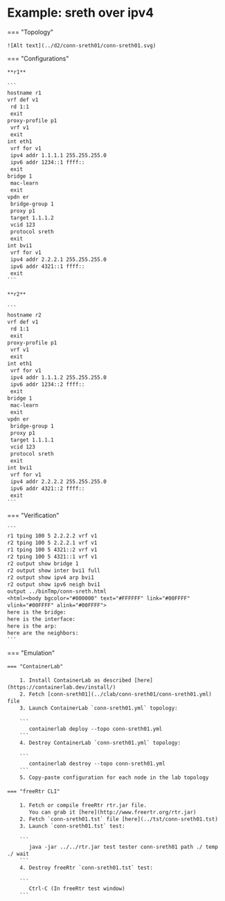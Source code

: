 # Example: sreth over ipv4

=== "Topology"

    ![Alt text](../d2/conn-sreth01/conn-sreth01.svg)

=== "Configurations"

    **r1**

    ```
    hostname r1
    vrf def v1
     rd 1:1
     exit
    proxy-profile p1
     vrf v1
     exit
    int eth1
     vrf for v1
     ipv4 addr 1.1.1.1 255.255.255.0
     ipv6 addr 1234::1 ffff::
     exit
    bridge 1
     mac-learn
     exit
    vpdn er
     bridge-group 1
     proxy p1
     target 1.1.1.2
     vcid 123
     protocol sreth
     exit
    int bvi1
     vrf for v1
     ipv4 addr 2.2.2.1 255.255.255.0
     ipv6 addr 4321::1 ffff::
     exit
    ```

    **r2**

    ```
    hostname r2
    vrf def v1
     rd 1:1
     exit
    proxy-profile p1
     vrf v1
     exit
    int eth1
     vrf for v1
     ipv4 addr 1.1.1.2 255.255.255.0
     ipv6 addr 1234::2 ffff::
     exit
    bridge 1
     mac-learn
     exit
    vpdn er
     bridge-group 1
     proxy p1
     target 1.1.1.1
     vcid 123
     protocol sreth
     exit
    int bvi1
     vrf for v1
     ipv4 addr 2.2.2.2 255.255.255.0
     ipv6 addr 4321::2 ffff::
     exit
    ```

=== "Verification"

    ```
    r1 tping 100 5 2.2.2.2 vrf v1
    r2 tping 100 5 2.2.2.1 vrf v1
    r1 tping 100 5 4321::2 vrf v1
    r2 tping 100 5 4321::1 vrf v1
    r2 output show bridge 1
    r2 output show inter bvi1 full
    r2 output show ipv4 arp bvi1
    r2 output show ipv6 neigh bvi1
    output ../binTmp/conn-sreth.html
    <html><body bgcolor="#000000" text="#FFFFFF" link="#00FFFF" vlink="#00FFFF" alink="#00FFFF">
    here is the bridge:
    here is the interface:
    here is the arp:
    here are the neighbors:
    ```

=== "Emulation"

    === "ContainerLab"

        1. Install ContainerLab as described [here](https://containerlab.dev/install/)  
        2. Fetch [conn-sreth01](../clab/conn-sreth01/conn-sreth01.yml) file  
        3. Launch ContainerLab `conn-sreth01.yml` topology:  

        ```
           containerlab deploy --topo conn-sreth01.yml  
        ```
        4. Destroy ContainerLab `conn-sreth01.yml` topology:  

        ```
           containerlab destroy --topo conn-sreth01.yml  
        ```
        5. Copy-paste configuration for each node in the lab topology

    === "freeRtr CLI"

        1. Fetch or compile freeRtr rtr.jar file.  
           You can grab it [here](http://www.freertr.org/rtr.jar)  
        2. Fetch `conn-sreth01.tst` file [here](../tst/conn-sreth01.tst)  
        3. Launch `conn-sreth01.tst` test:  

        ```
           java -jar ../../rtr.jar test tester conn-sreth01 path ./ temp ./ wait
        ```
        4. Destroy freeRtr `conn-sreth01.tst` test:  

        ```
           Ctrl-C (In freeRtr test window)
        ```


